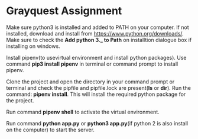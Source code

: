 # Grayquest Assignment

Make sure python3 is installed and added to PATH on your computer.
If not installed, download and install from https://www.python.org/downloads/. Make sure to check the **Add python 3._ to Path** on installtion dialogue box if installing on windows.

Install pipenv(to usevirtual environment and install python packages). Use command **pip3 install pipenv** in terminal or command prompt to install pipenv.

Clone the project and open the directory in your command prompt or terminal and check the pipfile and pipfile.lock are present(**ls** or **dir**). Run the command: **pipenv install**. This will install the required python package for the project.

Run command **pipenv shell** to activate the virtual environment.

Run command **python app.py** or **python3 app.py**(if python 2 is also install on the computer) to start the server.

